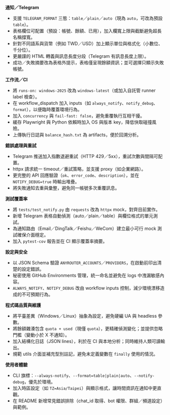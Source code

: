 **通知／Telegram**
- 支援 `TELEGRAM_FORMAT` 三態：`table`／`plain`／`auto`（現為 `auto`，可改為預設 `table`）。
- 表格欄位可配置（預設：帳號、餘額、已用），加入欄寬上限與截斷避免超長名稱撐寬。
- 針對不同語系與貨幣（例如 TWD／USD）加上顯示單位與格式化（小數位、千分位）。
- 更嚴謹的 HTML 轉義與訊息長度分段（Telegram 有訊息長度上限）。
- 成功／失敗摘要改為表格外提示，表格僅呈現餘額資訊；並可選擇只顯示失敗帳號。

**工作流／CI**
- 將 `runs-on: windows-2025` 改為 `windows-latest`（或加入自託管 runner label 檢查）。
- 在 workflow_dispatch 加入 inputs（如 `always_notify`、`notify_debug`、`format`），以便臨時覆蓋環境行為。
- 加入 `concurrency` 與 `fail-fast: false`，避免重覆執行互相干擾。
- 緩存 Playwright 與 Python 依賴時加入 OS 與版本 key，降低快取碰撞風險。
- 上傳執行日誌與 `balance_hash.txt` 為 artifacts，便於回溯分析。

**錯誤處理與重試**
- Telegram 推送加入指數退避重試（HTTP 429／5xx），重試次數與間隔可配置。
- httpx 請求統一 timeout／重試策略，並支援 proxy（如企業網路）。
- 更完整的 API 回應驗證（`ok`、`error_code`、`description`），並在 `NOTIFY_DEBUG=true` 時輸出堆疊。
- 將失敗通知去重與彙整，避免同一帳號多次重覆訊息。

**測試覆蓋率**
- 將 `tests/test_notify.py` 由 `requests` 改為 `httpx` mock，對齊目前實作。
- 新增 Telegram 表格自動偵測（auto／plain／table）與欄位格式的單元測試。
- 為通知路由（Email／DingTalk／Feishu／WeCom）建立最小可行 mock 測試確保介面穩定。
- 加入 `pytest-cov` 報告並在 CI 顯示覆蓋率摘要。

**設定與安全**
- 以 JSON Schema 驗證 `ANYROUTER_ACCOUNTS`／`PROVIDERS`，在啟動前印出清楚的設定錯誤。
- 秘密使用 GitHub Environments 管理，統一命名並避免在 logs 中洩漏敏感內容。
- `ALWAYS_NOTIFY`、`NOTIFY_DEBUG` 改由 workflow inputs 控制，減少環境漂移造成的不可預期行為。

**程式碼品質與維護**
- 將平臺差異（Windows／Linux）抽象為設定，避免硬編 UA 與 headless 參數。
- 將餘額雜湊包含 `quota + used`（現僅 `quota`），更精確偵測變化；並提供忽略門檻（變動小於 X 不通知）。
- 加入結構化日誌（JSON lines），利於在 CI 與本地分析；同時維持人類可讀輸出。
- 規範 utils 介面並補充型別註記，避免未定義變數在 `finally` 使用的情況。

**使用者體驗**
- CLI 旗標：`--always-notify`、`--format=table|plain|auto`、`--notify-debug`，優先於環境。
- 加入時區設定（如 `TZ=Asia/Taipei`）與顯示格式，讓時間資訊在通知中更直觀。
- 在 README 新增常見錯誤排除（chat_id 取得、bot 權限、群組／頻道設定）與範例。
